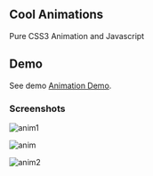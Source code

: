 ## Cool Animations
Pure CSS3 Animation and Javascript

## Demo
See demo [Animation Demo](https://uttamuk.github.io/animation/).


### Screenshots
![anim1](https://user-images.githubusercontent.com/33575994/89506643-0e91a800-d7e9-11ea-9dbd-7d97fb97bc64.png)

![anim](https://user-images.githubusercontent.com/33575994/89505884-ed7c8780-d7e7-11ea-9d7f-a40862fd7ca5.png)

![anim2](https://user-images.githubusercontent.com/33575994/89506747-32ed8480-d7e9-11ea-9881-9dd47e22f7d4.png)



